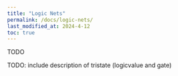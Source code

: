 ```yaml
---
title: "Logic Nets"
permalink: /docs/logic-nets/
last_modified_at: 2024-4-12
toc: true
---
```


TODO

TODO: include description of tristate (logicvalue and gate)